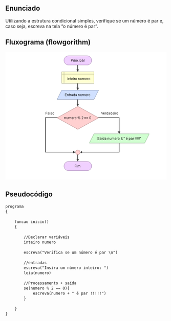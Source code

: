 ## Enunciado
Utilizando  a  estrutura  condicional  simples,  verifique  se  um  número  é  par e, caso seja, escreva na tela “o número é par”.

## Fluxograma (flowgorithm)
<div align="center">
<img src="./numero-par-com-operador-mod.png" >

</div>

## Pseudocódigo

```
programa
{
	
	funcao inicio()
	{
		
		//Declarar variáveis
		inteiro numero

		escreva("Verifica se um número é par \n")

		//entradas
		escreva("Insira um número inteiro: ")
		leia(numero)

		//Processamento + saída
		se(numero % 2 == 0){
			escreva(numero + " é par !!!!!")
		}
		
	}
}
```

